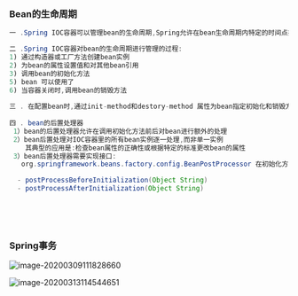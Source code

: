### Bean的生命周期



~~~Java
一 .Spring IOC容器可以管理bean的生命周期,Spring允许在bean生命周期内特定的时间点执行指定的任务。

二 .Spring IOC容器对bean的生命周期进行管理的过程:
1) 通过构造器或工厂方法创建bean实例
2) 为bean的属性设置值和对其他bean引用
3) 调用bean的初始化方法
5) bean 可以使用了
6) 当容器关闭时,调用bean的销毁方法
    
三 . 在配置bean时,通过init-method和destory-method 属性为bean指定初始化和销毁方法
    
四 . bean的后置处理器
 1）bean的后置处理器允许在调用初始化方法前后对bean进行额外的处理
 2）bean后置处理对IOC容器里的所有bean实例逐一处理,而非单一实例
    其典型的应用是:检查bean属性的正确性或根据特定的标准更改bean的属性
 3）bean后置处理器需要实现接口:
   org.springframework.beans.factory.config.BeanPostProcessor 在初始化方法被调用前后,Spring将把每个bean实例分别传递给上述接口的以下两个方法:

  - postProcessBeforeInitialization(Object String)
  - postProcessAfterInitialization(Object String)    
       

    
    
~~~



### Spring事务

![image-20200309111828660](C:\Users\Dehan.Gao\AppData\Roaming\Typora\typora-user-images\image-20200309111828660.png)



![image-20200313114544651](C:\Users\Dehan.Gao\AppData\Roaming\Typora\typora-user-images\image-20200313114544651.png)

